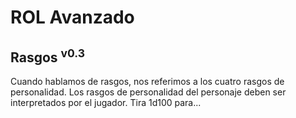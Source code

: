 # ROL Avanzado
## Rasgos <sup>v0.3</sup>

Cuando hablamos de rasgos, nos referimos a los cuatro rasgos de personalidad.
Los rasgos de personalidad del personaje deben ser interpretados por el jugador.
Tira 1d100 para...
